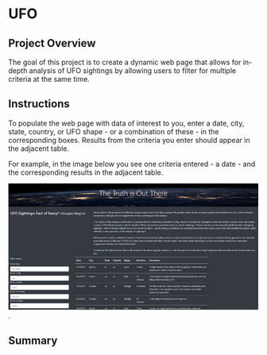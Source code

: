 # UFO

## Project Overview
The goal of this project is to create a dynamic web page that allows for in-depth analysis of UFO sightings by allowing users to filter for multiple criteria at the same time.

## Instructions 
To populate the web page with data of interest to you, enter a date, city, state, country, or UFO shape - or a combination of these - in the corresponding boxes. Results from the criteria you enter should appear in the adjacent table. 

For example, in the image below you see one criteria entered - a date - and the corresponding results in the adjacent table.  

![page_example](/page_example.png).

## Summary


